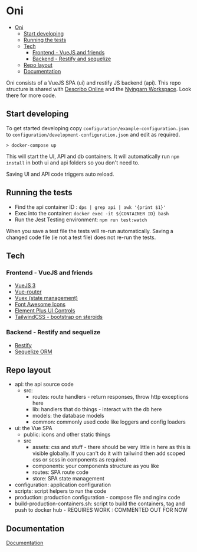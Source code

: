 # Oni

- [Oni](#oni)
  - [Start developing](#start-developing)
  - [Running the tests](#running-the-tests)
  - [Tech](#tech)
    - [Frontend - VueJS and friends](#frontend---vuejs-and-friends)
    - [Backend - Restify and sequelize](#backend---restify-and-sequelize)
  - [Repo layout](#repo-layout)
  - [Documentation](#documentation)

Oni consists of a VueJS SPA (ui) and restify JS backend (api). This repo structure is shared with
[Describo Online](https://github.com/Arkisto-Platform/describo-online) and the
[Nyingarn Workspace](https://github.com/CoEDL/nyingarn-workspace). Look there for more code.

## Start developing

To get started developing copy `configuration/example-configuration.json` to
`configuration/development-configuration.json` and edit as required.

```
> docker-compose up
```

This will start the UI, API and db containers. It will automatically run `npm install` in both ui
and api folders so you don't need to.

Saving UI and API code triggers auto reload.

## Running the tests

-   Find the api container ID : `dps | grep api | awk '{print $1}'`
-   Exec into the container: `docker exec -it ${CONTAINER ID} bash`
-   Run the Jest Testing environment: `npm run test:watch`

When you save a test file the tests will re-run automatically. Saving a changed code file (ie not a
test file) does not re-run the tests.

## Tech

### Frontend - VueJS and friends

-   [VueJS 3](https://v3.vuejs.org/guide/introduction.html)
-   [Vue-router](https://next.router.vuejs.org/)
-   [Vuex (state management)](https://next.vuex.vuejs.org/)
-   [Font Awesome Icons](https://fontawesome.com/v5.15/icons?d=gallery&p=2&m=free)
-   [Element Plus UI Controls](https://element-plus.org/en-US/component/border.html)
-   [TailwindCSS - bootstrap on steroids](https://tailwindcss.com/docs)

### Backend - Restify and sequelize

-   [Restify](http://restify.com/docs/home/)
-   [Sequelize ORM](https://sequelize.org/master/)

## Repo layout

-   api: the api source code
    -   src:
        -   routes: route handlers - return responses, throw http exceptions here
        -   lib: handlers that do things - interact with the db here
        -   models: the database models
        -   common: commonly used code like loggers and config loaders
-   ui: the Vue SPA
    -   public: icons and other static things
    -   src
        -   assets: css and stuff - there should be very little in here as this is visible globally.
            If you can't do it with tailwind then add scoped css or scss in components as required.
        -   components: your components structure as you like
        -   routes: SPA route code
        -   store: SPA state management
-   configuration: application configuration
-   scripts: script helpers to run the code
-   production: production configuration - compose file and nginx code
-   build-production-containers.sh: script to build the containers, tag and push to docker hub -
    REQUIRES WORK : COMMENTED OUT FOR NOW

## Documentation

[Documentation](./docs)
